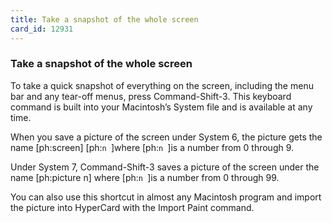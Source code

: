 ```yaml
---
title: Take a snapshot of the whole screen
card_id: 12931
---
```


### Take a snapshot of the whole screen

To take a quick snapshot of everything on the screen, including the menu bar and any tear-off menus, press Command-Shift-3.  This keyboard command is built into your Macintosh’s System file and is available at any time.

When you save a picture of the screen under System 6, the picture gets the name [ph:screen] [ph:`n `]where [ph:`n `]is a number from 0 through 9.

Under System 7, Command-Shift-3 saves a picture of the screen under the name [ph:picture n] where [ph:`n `]is a number from 0 through 99.

You can also use this shortcut in almost any Macintosh program and import the picture into HyperCard with the Import Paint command. 